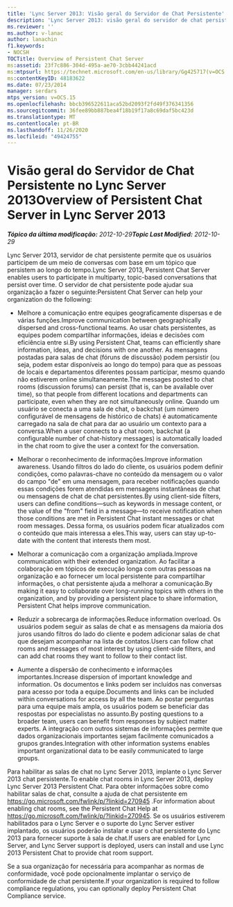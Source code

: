 ```yaml
---
title: 'Lync Server 2013: Visão geral do Servidor de Chat Persistente'
description: 'Lync Server 2013: visão geral do servidor de chat persistente.'
ms.reviewer: ''
ms.author: v-lanac
author: lanachin
f1.keywords:
- NOCSH
TOCTitle: Overview of Persistent Chat Server
ms:assetid: 23f7c886-304d-495a-ae70-3cbb44241acd
ms:mtpsurl: https://technet.microsoft.com/en-us/library/Gg425717(v=OCS.15)
ms:contentKeyID: 48183622
ms.date: 07/23/2014
manager: serdars
mtps_version: v=OCS.15
ms.openlocfilehash: bbcb396522611aca52bd2093f2fd49f376341356
ms.sourcegitcommit: 36fee89bb887bea4f18b19f17a8c69daf5bc423d
ms.translationtype: MT
ms.contentlocale: pt-BR
ms.lasthandoff: 11/26/2020
ms.locfileid: "49424755"
---
```

# <a name="overview-of-persistent-chat-server-in-lync-server-2013"></a><span data-ttu-id="c3ad2-103">Visão geral do Servidor de Chat Persistente no Lync Server 2013</span><span class="sxs-lookup"><span data-stu-id="c3ad2-103">Overview of Persistent Chat Server in Lync Server 2013</span></span>

<div data-xmlns="http://www.w3.org/1999/xhtml">

<div class="topic" data-xmlns="http://www.w3.org/1999/xhtml" data-msxsl="urn:schemas-microsoft-com:xslt" data-cs="https://msdn.microsoft.com/">

<div data-asp="https://msdn2.microsoft.com/asp">



</div>

<div id="mainSection">

<div id="mainBody"><span data-ttu-id="c3ad2-104">

<span> </span></span><span class="sxs-lookup"><span data-stu-id="c3ad2-104">

<span> </span></span></span>

<span data-ttu-id="c3ad2-105">_**Tópico da última modificação:** 2012-10-29_</span><span class="sxs-lookup"><span data-stu-id="c3ad2-105">_**Topic Last Modified:** 2012-10-29_</span></span>

<span data-ttu-id="c3ad2-106">Lync Server 2013, servidor de chat persistente permite que os usuários participem de um meio de conversas com base em um tópico que persistem ao longo do tempo.</span><span class="sxs-lookup"><span data-stu-id="c3ad2-106">Lync Server 2013, Persistent Chat Server enables users to participate in multiparty, topic-based conversations that persist over time.</span></span> <span data-ttu-id="c3ad2-107">O servidor de chat persistente pode ajudar sua organização a fazer o seguinte:</span><span class="sxs-lookup"><span data-stu-id="c3ad2-107">Persistent Chat Server can help your organization do the following:</span></span>

  - <span data-ttu-id="c3ad2-108">Melhore a comunicação entre equipes geograficamente dispersas e de várias funções.</span><span class="sxs-lookup"><span data-stu-id="c3ad2-108">Improve communication between geographically dispersed and cross-functional teams.</span></span> <span data-ttu-id="c3ad2-109">Ao usar chats persistentes, as equipes podem compartilhar informações, ideias e decisões com eficiência entre si.</span><span class="sxs-lookup"><span data-stu-id="c3ad2-109">By using Persistent Chat, teams can efficiently share information, ideas, and decisions with one another.</span></span> <span data-ttu-id="c3ad2-110">As mensagens postadas para salas de chat (fóruns de discussão) podem persistir (ou seja, podem estar disponíveis ao longo do tempo) para que as pessoas de locais e departamentos diferentes possam participar, mesmo quando não estiverem online simultaneamente.</span><span class="sxs-lookup"><span data-stu-id="c3ad2-110">The messages posted to chat rooms (discussion forums) can persist (that is, can be available over time), so that people from different locations and departments can participate, even when they are not simultaneously online.</span></span> <span data-ttu-id="c3ad2-111">Quando um usuário se conecta a uma sala de chat, o backchat (um número configurável de mensagens de histórico de chats) é automaticamente carregado na sala de chat para dar ao usuário um contexto para a conversa.</span><span class="sxs-lookup"><span data-stu-id="c3ad2-111">When a user connects to a chat room, backchat (a configurable number of chat-history messages) is automatically loaded in the chat room to give the user a context for the conversation.</span></span>

  - <span data-ttu-id="c3ad2-112">Melhorar o reconhecimento de informações.</span><span class="sxs-lookup"><span data-stu-id="c3ad2-112">Improve information awareness.</span></span> <span data-ttu-id="c3ad2-113">Usando filtros do lado do cliente, os usuários podem definir condições, como palavras-chave no conteúdo da mensagem ou o valor do campo "de" em uma mensagem, para receber notificações quando essas condições forem atendidas em mensagens instantâneas de chat ou mensagens de chat de chat persistentes.</span><span class="sxs-lookup"><span data-stu-id="c3ad2-113">By using client-side filters, users can define conditions—such as keywords in message content, or the value of the "from" field in a message—to receive notification when those conditions are met in Persistent Chat instant messages or chat room messages.</span></span> <span data-ttu-id="c3ad2-114">Dessa forma, os usuários podem ficar atualizados com o conteúdo que mais interessa a eles.</span><span class="sxs-lookup"><span data-stu-id="c3ad2-114">This way, users can stay up-to-date with the content that interests them most.</span></span>

  - <span data-ttu-id="c3ad2-115">Melhorar a comunicação com a organização ampliada.</span><span class="sxs-lookup"><span data-stu-id="c3ad2-115">Improve communication with their extended organization.</span></span> <span data-ttu-id="c3ad2-116">Ao facilitar a colaboração em tópicos de execução longa com outras pessoas na organização e ao fornecer um local persistente para compartilhar informações, o chat persistente ajuda a melhorar a comunicação.</span><span class="sxs-lookup"><span data-stu-id="c3ad2-116">By making it easy to collaborate over long-running topics with others in the organization, and by providing a persistent place to share information, Persistent Chat helps improve communication.</span></span>

  - <span data-ttu-id="c3ad2-117">Reduzir a sobrecarga de informações.</span><span class="sxs-lookup"><span data-stu-id="c3ad2-117">Reduce information overload.</span></span> <span data-ttu-id="c3ad2-118">Os usuários podem seguir as salas de chat e as mensagens da maioria dos juros usando filtros do lado do cliente e podem adicionar salas de chat que desejam acompanhar na lista de contatos.</span><span class="sxs-lookup"><span data-stu-id="c3ad2-118">Users can follow chat rooms and messages of most interest by using client-side filters, and can add chat rooms they want to follow to their contact list.</span></span>

  - <span data-ttu-id="c3ad2-119">Aumente a dispersão de conhecimento e informações importantes.</span><span class="sxs-lookup"><span data-stu-id="c3ad2-119">Increase dispersion of important knowledge and information.</span></span> <span data-ttu-id="c3ad2-120">Os documentos e links podem ser incluídos nas conversas para acesso por toda a equipe.</span><span class="sxs-lookup"><span data-stu-id="c3ad2-120">Documents and links can be included within conversations for access by all the team.</span></span> <span data-ttu-id="c3ad2-121">Ao postar perguntas para uma equipe mais ampla, os usuários podem se beneficiar das respostas por especialistas no assunto.</span><span class="sxs-lookup"><span data-stu-id="c3ad2-121">By posting questions to a broader team, users can benefit from responses by subject matter experts.</span></span> <span data-ttu-id="c3ad2-122">A integração com outros sistemas de informações permite que dados organizacionais importantes sejam facilmente comunicados a grupos grandes.</span><span class="sxs-lookup"><span data-stu-id="c3ad2-122">Integration with other information systems enables important organizational data to be easily communicated to large groups.</span></span>

<span data-ttu-id="c3ad2-123">Para habilitar as salas de chat no Lync Server 2013, implante o Lync Server 2013 chat persistente.</span><span class="sxs-lookup"><span data-stu-id="c3ad2-123">To enable chat rooms in Lync Server 2013, deploy Lync Server 2013 Persistent Chat.</span></span> <span data-ttu-id="c3ad2-124">Para obter informações sobre como habilitar salas de chat, consulte a ajuda de chat persistente em <https://go.microsoft.com/fwlink/p/?linkid=270945> .</span><span class="sxs-lookup"><span data-stu-id="c3ad2-124">For information about enabling chat rooms, see the Persistent Chat Help at <https://go.microsoft.com/fwlink/p/?linkid=270945>.</span></span> <span data-ttu-id="c3ad2-125">Se os usuários estiverem habilitados para o Lync Server e o suporte do Lync Server estiver implantado, os usuários poderão instalar e usar o chat persistente do Lync 2013 para fornecer suporte à sala de chat.</span><span class="sxs-lookup"><span data-stu-id="c3ad2-125">If users are enabled for Lync Server, and Lync Server support is deployed, users can install and use Lync 2013 Persistent Chat to provide chat room support.</span></span>

<span data-ttu-id="c3ad2-126">Se a sua organização for necessária para acompanhar as normas de conformidade, você pode opcionalmente implantar o serviço de conformidade de chat persistente.</span><span class="sxs-lookup"><span data-stu-id="c3ad2-126">If your organization is required to follow compliance regulations, you can optionally deploy Persistent Chat Compliance service.</span></span>

<span data-ttu-id="c3ad2-127"></div>

<span> </span>

</div>

</div>

</span><span class="sxs-lookup"><span data-stu-id="c3ad2-127"></div>

<span> </span>

</div>

</div>

</span></span></div>


